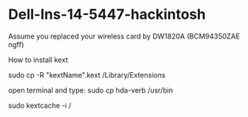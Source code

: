 # Dell-Ins-14-5447-hackintosh

Assume you replaced your wireless card by DW1820A (BCM94350ZAE ngff)

How to install kext

sudo cp -R "kextName".kext /Library/Extensions

open terminal and type:
sudo cp hda-verb /usr/bin


sudo kextcache -i /